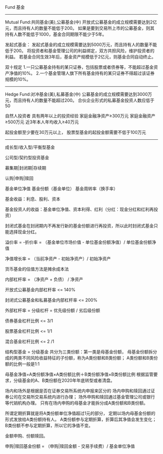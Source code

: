 

Fund
基金

--------------------------------------------------------------------------------------------------

Mutual Fund:共同基金(美),公募基金(中)
开放式公募基金的成立规模需要达到2亿元，而且持有人的数量不能低于200。
如果是要到交易所上市的公募基金，则其持有人数不能低于1000，基金合同期限不能少于5年。

发起式基金：
发起式基金的成立规模需要达到5000万元，而且持有人的数量不能低于200。
将投资者和基金管理公司的利益绑定，双方共担风险，维护投资者的利益。
若基金合同生效3年后，基金资产规模低于2亿元，则基金合同自动终止。

双十规定
1.一只公募基金持有的某只证券，包括股票或者债券等，不能超过基金资产净值的10%。
2.一个基金管理人旗下所有基金持有的某只证券不得超过该证券规模的10%。



------------------------------------------------
Hedge Fund:对冲基金(美),私募基金(中)
公募基金的成立规模需要达到3000万元，而且持有人的数量不能超过200。
合伙企业形式的私募基金投资人数应低于50

自然人投资者
具有两年以上的投资经验
家庭金融净资产≥300万元
家庭金融资产≥500万元
近3年本人年均收入≥40万元


起投金额至少要在30万元以上，
股票型基金的起投金额需要不低于100万元



--------------------------------------------------------------------------------------------------



成长型/收入型/平衡型基金

公司型/契约型投资基金

募集期|封闭期|存续期

认购|申购|赎回

基金单位净值
基金份额（基金单位）
基金周转率（换手率）



基金收益：利息、股利、资本

基金投资人的收益：基金单位净值、资本利得、红利（分红：现金分红和红利再投资）

封闭式基金在封闭期内不再发行新的基金份额进行再投资，所以此时封闭式基金只能选择现金分红。


溢价率 = -折价率 = （基金单位市场价值 - 单位基金份额净值）/ 单位基金份额净值

净值增长率 = （当前净资产 - 初始净资产）/ 初始净资产


货币基金的估值方法是摊余成本法




内部杠杆率 = （净资产 + 负债） / 净资产

开放式公募基金内部杠杆率 <= 140%

封闭式公募基金和私募基金内部杠杆率 <= 200%


外部杠杆率 = 分级杠杆 = 优先级份额 / 劣后级份额

债券基金杠杆比例 <= 3/1

股票基金杠杆比例 <= 1/1

混合基金杠杆比例 <= 2 /1


结构型基金 = 分级基金
共分为三类份额：第一类是母基金份额，
母基金份额拆分成的两类不同风险收益特征的子份额，称为A类份额和B类份额；
A类份额和B类份额的比例一般是1:1

母基金净值=A类份额净值×A类份额比例＋B类份额净值×B类份额比例
根据监管要求，分级基金的A、B类份额在2020年年底转型或者清盘。

场内和场外是根据是否在证券交易所系统内申报来区分的
场内申购和赎回通过证券公司在交易所交易系统内进行办理；
场外申购和赎回通过基金管理公司或银行等代销机构办理。
只有在场内申购的母基金才能拆分成A类份额和B类份额。

所谓定期折算就是将A类份额单位净值超过1元的部分，
定期以场内母基金份额的形式发放给A类份额持有人。
A类份额参与定期折算，折算后其净值会发生变化；
B类份额不参与定期折算，所以它的净值不变。


金额申购、份额赎回。

申购|赎回基金份额 = （申购|赎回金额 - 交易手续费）/ 基金单位净值


